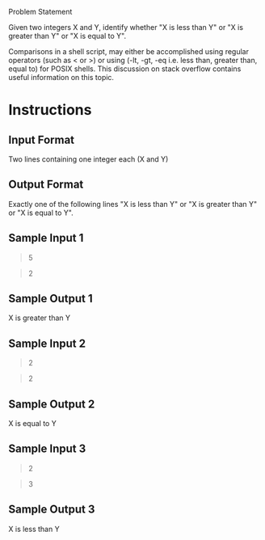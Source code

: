 Problem Statement

Given two integers X and Y, identify whether "X is less than Y" or "X is greater than Y" or "X is equal to Y".

Comparisons in a shell script, may either be accomplished using regular operators (such as < or >) or using (-lt, -gt, -eq i.e. less than, greater than, equal to) for POSIX shells. This discussion on stack overflow contains useful information on this topic.

# Instructions

## Input Format 

Two lines containing one integer each (X and Y)

## Output Format 

Exactly one of the following lines "X is less than Y" or "X is greater than Y" or "X is equal to Y".

## Sample Input 1

  > 5
  
  > 2
  
## Sample Output 1

X is greater than Y  

## Sample Input 2

  > 2
  
  > 2
  
## Sample Output 2

X is equal to Y   

## Sample Input 3

  > 2

  > 3  

## Sample Output 3

X is less than Y  
